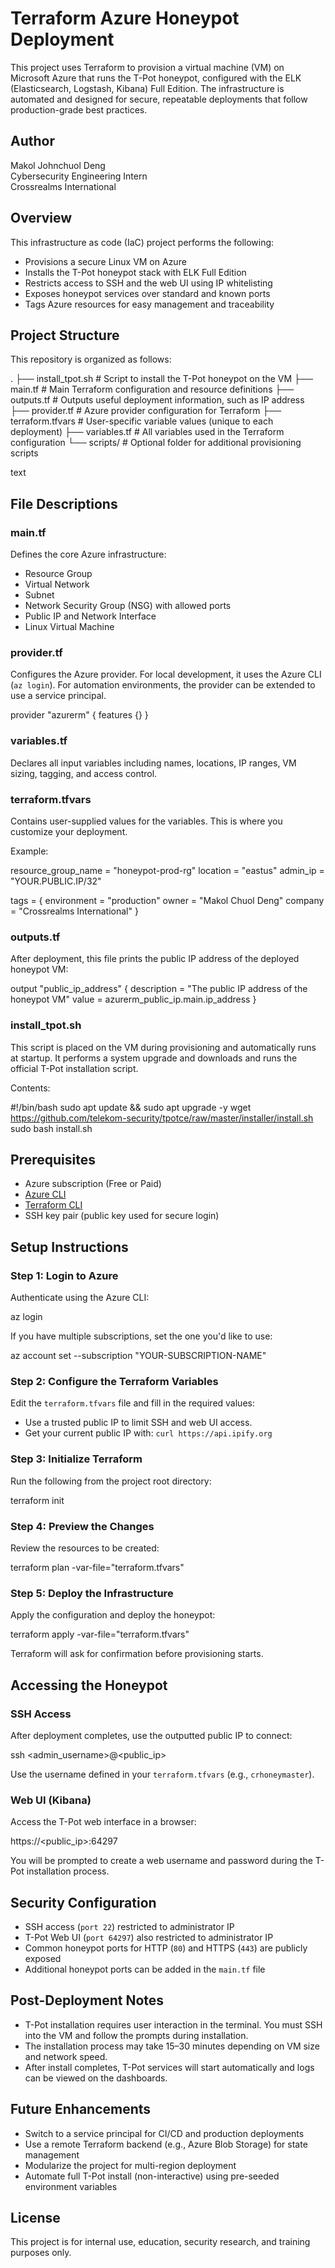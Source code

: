 # Terraform Azure Honeypot Deployment

This project uses Terraform to provision a virtual machine (VM) on Microsoft Azure that runs the T-Pot honeypot, configured with the ELK (Elasticsearch, Logstash, Kibana) Full Edition. The infrastructure is automated and designed for secure, repeatable deployments that follow production-grade best practices.

## Author

Makol Johnchuol Deng  
Cybersecurity Engineering Intern  
Crossrealms International

## Overview

This infrastructure as code (IaC) project performs the following:

- Provisions a secure Linux VM on Azure
- Installs the T-Pot honeypot stack with ELK Full Edition
- Restricts access to SSH and the web UI using IP whitelisting
- Exposes honeypot services over standard and known ports
- Tags Azure resources for easy management and traceability

## Project Structure

This repository is organized as follows:

.
├── install_tpot.sh # Script to install the T-Pot honeypot on the VM
├── main.tf # Main Terraform configuration and resource definitions
├── outputs.tf # Outputs useful deployment information, such as IP address
├── provider.tf # Azure provider configuration for Terraform
├── terraform.tfvars # User-specific variable values (unique to each deployment)
├── variables.tf # All variables used in the Terraform configuration
└── scripts/ # Optional folder for additional provisioning scripts

text

## File Descriptions

### main.tf

Defines the core Azure infrastructure:

- Resource Group
- Virtual Network
- Subnet
- Network Security Group (NSG) with allowed ports
- Public IP and Network Interface
- Linux Virtual Machine

### provider.tf

Configures the Azure provider. For local development, it uses the Azure CLI (`az login`). For automation environments, the provider can be extended to use a service principal.

provider "azurerm" {
features {}
}



### variables.tf

Declares all input variables including names, locations, IP ranges, VM sizing, tagging, and access control.

### terraform.tfvars

Contains user-supplied values for the variables. This is where you customize your deployment.

Example:

resource_group_name = "honeypot-prod-rg"
location = "eastus"
admin_ip = "YOUR.PUBLIC.IP/32"

tags = {
environment = "production"
owner = "Makol Chuol Deng"
company = "Crossrealms International"
}

### outputs.tf

After deployment, this file prints the public IP address of the deployed honeypot VM:

output "public_ip_address" {
description = "The public IP address of the honeypot VM"
value = azurerm_public_ip.main.ip_address
}


### install_tpot.sh

This script is placed on the VM during provisioning and automatically runs at startup. It performs a system upgrade and downloads and runs the official T-Pot installation script.

Contents:

#!/bin/bash
sudo apt update && sudo apt upgrade -y
wget https://github.com/telekom-security/tpotce/raw/master/installer/install.sh
sudo bash install.sh



## Prerequisites

- Azure subscription (Free or Paid)
- [Azure CLI](https://learn.microsoft.com/en-us/cli/azure/install-azure-cli)
- [Terraform CLI](https://developer.hashicorp.com/terraform/downloads)
- SSH key pair (public key used for secure login)

## Setup Instructions

### Step 1: Login to Azure

Authenticate using the Azure CLI:

az login

If you have multiple subscriptions, set the one you'd like to use:

az account set --subscription "YOUR-SUBSCRIPTION-NAME"


### Step 2: Configure the Terraform Variables

Edit the `terraform.tfvars` file and fill in the required values:

- Use a trusted public IP to limit SSH and web UI access.
- Get your current public IP with: `curl https://api.ipify.org`

### Step 3: Initialize Terraform

Run the following from the project root directory:

terraform init


### Step 4: Preview the Changes

Review the resources to be created:

terraform plan -var-file="terraform.tfvars"


### Step 5: Deploy the Infrastructure

Apply the configuration and deploy the honeypot:

terraform apply -var-file="terraform.tfvars"


Terraform will ask for confirmation before provisioning starts.

## Accessing the Honeypot

### SSH Access

After deployment completes, use the outputted public IP to connect:

ssh <admin_username>@<public_ip>


Use the username defined in your `terraform.tfvars` (e.g., `crhoneymaster`).

### Web UI (Kibana)

Access the T-Pot web interface in a browser:

https://<public_ip>:64297


You will be prompted to create a web username and password during the T-Pot installation process.

## Security Configuration

- SSH access (`port 22`) restricted to administrator IP
- T-Pot Web UI (`port 64297`) also restricted to administrator IP
- Common honeypot ports for HTTP (`80`) and HTTPS (`443`) are publicly exposed
- Additional honeypot ports can be added in the `main.tf` file

## Post-Deployment Notes

- T-Pot installation requires user interaction in the terminal. You must SSH into the VM and follow the prompts during installation.
- The installation process may take 15–30 minutes depending on VM size and network speed.
- After install completes, T-Pot services will start automatically and logs can be viewed on the dashboards.

## Future Enhancements

- Switch to a service principal for CI/CD and production deployments
- Use a remote Terraform backend (e.g., Azure Blob Storage) for state management
- Modularize the project for multi-region deployment
- Automate full T-Pot install (non-interactive) using pre-seeded environment variables

## License

This project is for internal use, education, security research, and training purposes only.